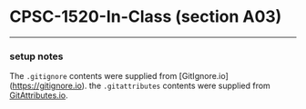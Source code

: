# CPSC-1520-In-Class (section A03)

---
###  setup notes

The `.gitignore` contents were supplied from [GitIgnore.io]
(https://gitignore.io). the `.gitattributes` contents were supplied from [GitAttributes.io](https://gitattributes.io).

